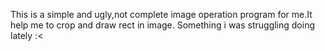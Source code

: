 
This is a simple and ugly,not complete image operation program for me.It help me to crop and draw rect in image.
Something i was struggling doing lately :<
